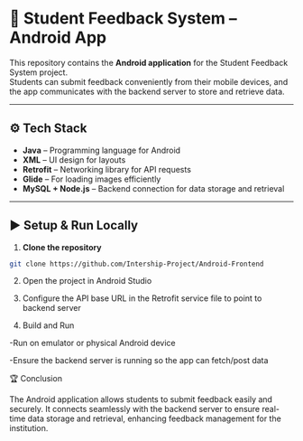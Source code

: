 # 📱 Student Feedback System – Android App

This repository contains the **Android application** for the Student Feedback System project.  
Students can submit feedback conveniently from their mobile devices, and the app communicates with the backend server to store and retrieve data.

---

## ⚙️ Tech Stack
- **Java** – Programming language for Android  
- **XML** – UI design for layouts  
- **Retrofit** – Networking library for API requests  
- **Glide** – For loading images efficiently  
- **MySQL + Node.js** – Backend connection for data storage and retrieval  

---

## ▶️ Setup & Run Locally

1. **Clone the repository**
```bash
git clone https://github.com/Intership-Project/Android-Frontend

```

2. Open the project in Android Studio

3. Configure the API base URL in the Retrofit service file to point to backend server

4. Build and Run

  -Run on emulator or physical Android device

  -Ensure the backend server is running so the app can fetch/post data


🏆 Conclusion

The Android application allows students to submit feedback easily and securely.
It connects seamlessly with the backend server to ensure real-time data storage and retrieval, enhancing feedback management for the institution.
